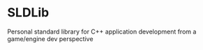 # SLDLib
Personal standard library for C++ application development from a game/engine dev perspective
